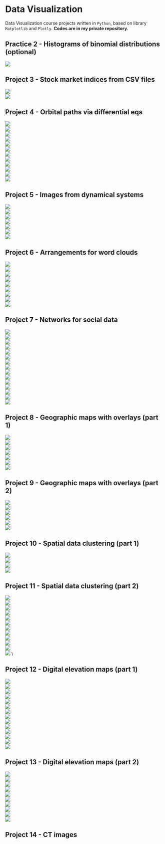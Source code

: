 # Data Visualization
Data Visualization course projects written in `Python`, based on library `Matplotlib` and `Plotly`. **Codes are in my private repository.**

## Practice 2 - Histograms of binomial distributions (optional)
![](figures/Project2_fig3.png) 

## Project 3 - Stock market indices from CSV files
![](figures/Project3_fig4.png) \
![](figures/Project3_fig5.png) 

## Project 4 - Orbital paths via differential eqs
![](figures/Project4_fig1.png) \
![](figures/Project4_fig2.png) \
![](figures/Project4_fig3.png) \
![](figures/Project4_fig4.png) \
![](figures/Project4_fig5.png) \
![](figures/Project4_fig6.png) \
![](figures/Project4_fig7.png) \
![](figures/Project4_fig8.png) \
![](figures/Project4_fig9.gif) \
![](figures/Project4_fig10.gif) \
![](figures/Project4_fig11.gif) \
![](figures/Project4_fig12.gif) 

## Project 5 - Images from dynamical systems
![](figures/Project5_fig1.png) \
![](figures/Project5_fig2.png) \
![](figures/Project5_fig3.png) \
![](figures/Project5_fig4.png) \
![](figures/Project5_fig5.png) \
![](figures/Project5_fig6.png) \
![](figures/Project5_fig7.png) 

## Project 6 - Arrangements for word clouds
![](figures/Project6_fig1.png) \
![](figures/Project6_fig2.png) \
![](figures/Project6_fig3.png) \
![](figures/Project6_fig4.png) \
![](figures/Project6_fig5.png) \
![](figures/Project6_fig6.png) \
![](figures/Project6_fig7.png) \
![](figures/Project6_fig8.png) \
![](figures/Project6_fig9.png)

## Project 7 - Networks for social data
![](figures/Project7_fig1.png) \
![](figures/Project7_fig2.png) \
![](figures/Project7_fig3.png) \
![](figures/Project7_fig4.png) \
![](figures/Project7_fig5.png) \
![](figures/Project7_fig6.png) \
![](figures/Project7_fig7.png) \
![](figures/Project7_fig8.png) \
![](figures/Project7_fig9.png) \
![](figures/Project7_fig10.png) \
![](figures/Project7_fig11.png) \
![](figures/Project7_fig12.png) \
![](figures/Project7_fig13.png) \
![](figures/Project7_fig14.png) \
![](figures/Project7_fig15.png) 

## Project 8 - Geographic maps with overlays (part 1)
![](figures/Project8_fig1.png) \
![](figures/Project8_fig2.png) \
![](figures/Project8_fig3.png) \
![](figures/Project8_fig4.png) \
![](figures/Project8_fig5.png) \
![](figures/Project8_fig6.png) \
![](figures/Project8_fig7.png)

## Project 9 - Geographic maps with overlays (part 2)
![](figures/Project9_fig1.png) \
![](figures/Project9_fig2.png) \
![](figures/Project9_fig3.png) \
![](figures/Project9_fig4.png) \
![](figures/Project9_fig5.png) \
![](figures/Project9_fig6.png)

## Project 10 - Spatial data clustering (part 1)
![](figures/Project10_fig1.png) \
![](figures/Project10_fig2.png) \
![](figures/Project10_fig3.png) \
![](figures/Project10_fig4.png)

## Project 11 - Spatial data clustering (part 2)
![](figures/Project11_fig1.png) \
![](figures/Project11_fig2.png) \
![](figures/Project11_fig3.png) \
![](figures/Project11_fig4.png) \
![](figures/Project11_fig5.png) \
![](figures/Project11_fig6.png) \
![](figures/Project11_fig7.png) \
![](figures/Project11_fig8.png) \
![](figures/Project11_fig9.png) \
![](figures/Project11_fig10.png) \
![](figures/Project11_fig11.png) \
![](figures/Project11_fig12.png) \

## Project 12 - Digital elevation maps (part 1)
![](figures/Project12_fig1.png) \
![](figures/Project12_fig2.png) \
![](figures/Project12_fig3.png) \
![](figures/Project12_fig4.png) \
![](figures/Project12_fig5.png) \
![](figures/Project12_fig6.png) \
![](figures/Project12_fig7.png) \
![](figures/Project12_fig8.png) \
![](figures/Project12_fig9.png) \
![](figures/Project12_fig10.png) \
![](figures/Project12_fig11.png) \
![](figures/Project12_fig12.png) \
![](figures/Project12_fig13.png) \
![](figures/Project12_fig14.png) 

## Project 13 - Digital elevation maps (part 2)
![](figures/Project13_fig1.png) \
![](figures/Project13_fig2.png) \
![](figures/Project13_fig3.png) \
![](figures/Project13_fig4.png) \
![](figures/Project13_fig5.png) \
![](figures/Project13_fig6.png) \
![](figures/Project13_fig7.png) \
![](figures/Project13_fig8.png) \
![](figures/Project13_fig9.png) \
![](figures/Project13_fig10.png)

## Project 14 - CT images